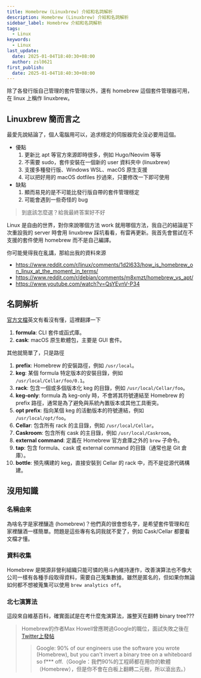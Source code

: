 ```yaml
---
title: Homebrew (Linuxbrew) 介紹和名詞解析
description: Homebrew (Linuxbrew) 介紹和名詞解析
sidebar_label: Homebrew 介紹和名詞解析
tags:
  - Linux
keywords:
  - Linux
last_update:
  date: 2025-01-04T18:40:30+08:00
  author: zsl0621
first_publish:
  date: 2025-01-04T18:40:30+08:00
---
```


除了各發行版自己管理的套件管理以外，還有 homebrew 這個套件管理器可用，在 linux 上稱作 linuxbrew。

## Linuxbrew 簡而言之

最愛先說結論了，個人電腦用可以，追求穩定的伺服器完全沒必要用這個。

- 優點
  1. 更新比 apt 等官方來源即時很多，例如 Hugo/Neovim 等等
  2. 不需要 sudo，套件安裝在一個新的 user 資料夾中 (linuxbrew)
  3. 支援多種發行版、Windows WSL、macOS 原生支援
  4. 可以把好用的 macOS dotfiles 抄過來，只要修改一下即可使用
- 缺點
  1. 顯而易見的是不可能比發行版自帶的套件管理穩定
  2. 可能會遇到一些奇怪的 bug

> 到底該怎麼選？給我最終答案好不好

Linux 是自由的世界，對你來說哪個方法 work 就用哪個方法，我自己的結論是下次重設我的 server 時會用 linuxbrew 踩坑看看，有雷再更新。我首先會嘗試在不支援的套件使用 homebrew 而不是自己編譯。

你可能覺得我在亂講，那給出我的資料來源

- https://www.reddit.com/r/linux/comments/1d2l633/how_is_homebrew_on_linux_at_the_moment_in_terms/
- https://www.reddit.com/r/debian/comments/m8xmzt/homebrew_vs_apt/
- https://www.youtube.com/watch?v=QsYEvnV-P34

## 名詞解析

[官方文檔](https://docs.brew.sh/Manpage)英文有看沒有懂，這裡翻譯一下

1. **formula**: CLI 套件或函式庫。
2. **cask**: macOS 原生軟體包，主要是 GUI 套件。

其他就簡單了，只是路徑

1. **prefix**: Homebrew 的安裝路徑，例如 `/usr/local`。
2. **keg**: 某個 formula 特定版本的安裝目錄，例如 `/usr/local/Cellar/foo/0.1`。
3. **rack**: 包含一個或多個版本化 keg 的目錄，例如 `/usr/local/Cellar/foo`。
4. **keg-only**: formula 為 keg-only 時，不會將其符號連結至 Homebrew 的 prefix 路徑，通常是為了避免與系統內置版本或其他工具衝突。
5. **opt prefix**: 指向某個 keg 的活動版本的符號連結，例如 `/usr/local/opt/foo`。
6. **Cellar**: 包含所有 rack 的主目錄，例如 `/usr/local/Cellar`。
7. **Caskroom**: 包含所有 cask 的主目錄，例如 `/usr/local/Caskroom`。
8. **external command**: 定義在 Homebrew 官方倉庫之外的 `brew` 子命令。
9. **tap**: 包含 formula、cask 或 external command 的目錄（通常也是 Git 倉庫）。
10. **bottle**: 預先構建的 keg，直接安裝到 Cellar 的 rack 中，而不是從源代碼構建。

## 沒用知識

### 名稱由來

為啥名字是家裡釀造 (homebrew)？他們真的很會想名字，是希望套件管理和在家裡釀酒一樣簡單。問題是這些專有名詞我就不愛了，例如 Cask/Cellar 都要看文檔才懂。

### 資料收集

Homebrew 是開源非營利組織只能可憐的用斗內維持運作，改善演算法也不像大公司一樣有各種手段取得資料，需要自己蒐集數據。雖然是匿名的，但如果你無論如何都不想被蒐集可以使用 `brew analytics off`。

### 北七演算法

這段來自維基百科，確實面試是在考什麼鬼演算法，誰整天在翻轉 binary tree???

> Homebrew的作者Max Howell曾應聘過Google的職位，面試失敗之後在[Twitter上發帖](https://x.com/mxcl/status/608682016205344768)
>
> > Google: 90% of our engineers use the software you wrote (Homebrew), but you can't invert a binary tree on a whiteboard so f*** off.（Google：我們90%的工程師都在用你的軟體（Homebrew），但是你不會在白板上翻轉二元樹，所以滾出去。）
